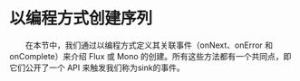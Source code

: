 # 以编程方式创建序列

&emsp;&emsp;在本节中，我们通过以编程方式定义其关联事件（onNext、onError 和 onComplete）来介绍 Flux 或 Mono 的创建。所有这些方法都有一个共同点，即它们公开了一个 API 来触发我们称为sink的事件。